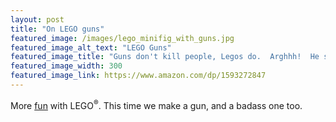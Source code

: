```yaml
---
layout: post
title: "On LEGO guns"
featured_image: /images/lego_minifig_with_guns.jpg
featured_image_alt_text: "LEGO Guns"
featured_image_title: "Guns don't kill people, Legos do.  Arghhh!  He said Legos, kill him!  Kill him with LEGO!"
featured_image_width: 300
featured_image_link: https://www.amazon.com/dp/1593272847
---
```


More [fun](https://www.youtube.com/watch?v=t23tq-5Vb8Y) with LEGO<sup>&#174;</sup>.  This time we make a gun, and a
badass one too.
